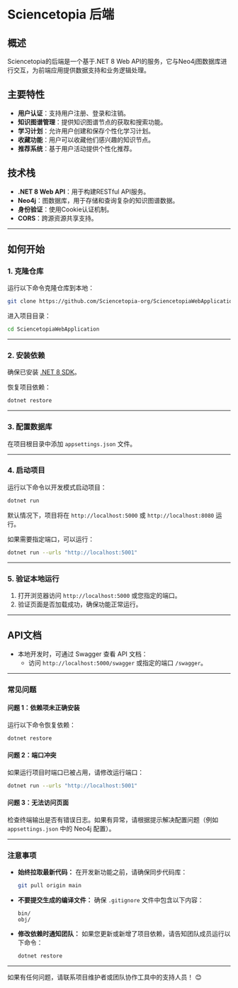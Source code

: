 # Sciencetopia 后端

## 概述
Sciencetopia的后端是一个基于.NET 8 Web API的服务，它与Neo4j图数据库进行交互，为前端应用提供数据支持和业务逻辑处理。

## 主要特性
- **用户认证**：支持用户注册、登录和注销。
- **知识图谱管理**：提供知识图谱节点的获取和搜索功能。
- **学习计划**：允许用户创建和保存个性化学习计划。
- **收藏功能**：用户可以收藏他们感兴趣的知识节点。
- **推荐系统**：基于用户活动提供个性化推荐。

## 技术栈
- **.NET 8 Web API**：用于构建RESTful API服务。
- **Neo4j**：图数据库，用于存储和查询复杂的知识图谱数据。
- **身份验证**：使用Cookie认证机制。
- **CORS**：跨源资源共享支持。

---

## 如何开始

### **1. 克隆仓库**
运行以下命令克隆仓库到本地：
```bash
git clone https://github.com/Sciencetopia-org/SciencetopiaWebApplication.git
```

进入项目目录：
```bash
cd SciencetopiaWebApplication
```

---

### **2. 安装依赖**
确保已安装 [.NET 8 SDK](https://dotnet.microsoft.com/download/dotnet/8.0)。

恢复项目依赖：
```bash
dotnet restore
```

---

### **3. 配置数据库**
在项目根目录中添加 `appsettings.json` 文件。

---

### **4. 启动项目**
运行以下命令以开发模式启动项目：
```bash
dotnet run
```

默认情况下，项目将在 `http://localhost:5000` 或 `http://localhost:8080` 运行。

如果需要指定端口，可以运行：
```bash
dotnet run --urls "http://localhost:5001"
```

---

### **5. 验证本地运行**
1. 打开浏览器访问 `http://localhost:5000` 或您指定的端口。
2. 验证页面是否加载成功，确保功能正常运行。

---

## API文档
- 本地开发时，可通过 Swagger 查看 API 文档：
  - 访问 `http://localhost:5000/swagger` 或指定的端口 `/swagger`。

---

### **常见问题**
#### **问题 1：依赖项未正确安装**
运行以下命令恢复依赖：
```bash
dotnet restore
```

#### **问题 2：端口冲突**
如果运行项目时端口已被占用，请修改运行端口：
```bash
dotnet run --urls "http://localhost:5001"
```

#### **问题 3：无法访问页面**
检查终端输出是否有错误日志。如果有异常，请根据提示解决配置问题（例如 `appsettings.json` 中的 Neo4j 配置）。

---

### **注意事项**
- **始终拉取最新代码：** 在开发新功能之前，请确保同步代码库：
  ```bash
  git pull origin main
  ```

- **不要提交生成的编译文件：** 确保 `.gitignore` 文件中包含以下内容：
  ```plaintext
  bin/
  obj/
  ```

- **修改依赖时通知团队：** 如果您更新或新增了项目依赖，请告知团队成员运行以下命令：
  ```bash
  dotnet restore
  ```

---

如果有任何问题，请联系项目维护者或团队协作工具中的支持人员！ 😊
